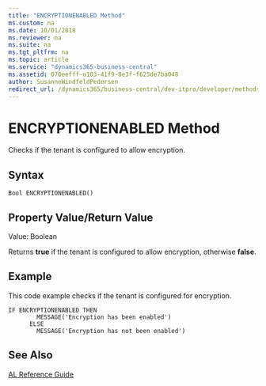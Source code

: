 ```yaml
---
title: "ENCRYPTIONENABLED Method"
ms.custom: na
ms.date: 10/01/2018
ms.reviewer: na
ms.suite: na
ms.tgt_pltfrm: na
ms.topic: article
ms.service: "dynamics365-business-central"
ms.assetid: 070eefff-a103-41f9-8e3f-f625de7ba048
author: SusanneWindfeldPedersen
redirect_url: /dynamics365/business-central/dev-itpro/developer/methods-auto/al-method-reference
---
```


 

# ENCRYPTIONENABLED Method
Checks if the tenant is configured to allow encryption.  

<!--
> [!NOTE]  
>  This does not mean that an encryption key is present on the [!INCLUDE[d365fin_server](../includes/d365fin_server_md.md)], only that the system is expecting to use one. This situation can arise if multiple servers are in use but the encryption key has not yet been deployed to each of them.  -->

## Syntax  

```  
Bool ENCRYPTIONENABLED()  
```  

## Property Value/Return Value  
 Value: Boolean  

 Returns **true** if the tenant is configured to allow encryption, otherwise **false**.  

## Example  
 This code example checks if the tenant is configured for encryption.  

```  
IF ENCRYPTIONENABLED THEN  
        MESSAGE('Encryption has been enabled')  
      ELSE  
        MESSAGE('Encryption has not been enabled')  
```  

## See Also  
    
 [AL Reference Guide](../devenv-al-reference-guide.md)

